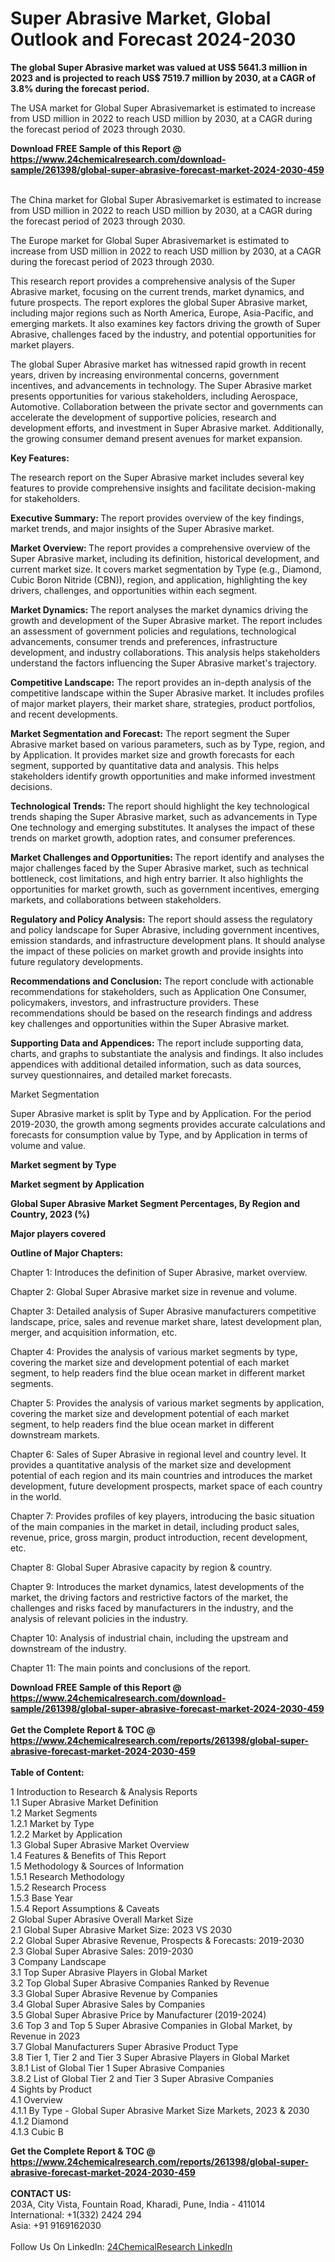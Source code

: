 <h1>Super Abrasive Market, Global Outlook and Forecast 2024-2030</h1><p><strong>The global Super Abrasive market was valued at US$ 5641.3 million in 2023 and is projected to reach US$ 7519.7 million by 2030, at a CAGR of 3.8% during the forecast period.</strong></p><p>
</p><p>The USA market for Global Super Abrasivemarket is estimated to increase from USD million in 2022 to reach USD million by 2030, at a CAGR during the forecast period of 2023 through 2030.</p><div><b>Download FREE Sample of this Report @ 
            <a href="https://www.24chemicalresearch.com/download-sample/261398/global-super-abrasive-forecast-market-2024-2030-459">
            https://www.24chemicalresearch.com/download-sample/261398/global-super-abrasive-forecast-market-2024-2030-459</a></b></div><br><p>
</p><p>The China market for Global Super Abrasivemarket is estimated to increase from USD million in 2022 to reach USD million by 2030, at a CAGR during the forecast period of 2023 through 2030.</p><p>
</p><p>The Europe market for Global Super Abrasivemarket is estimated to increase from USD million in 2022 to reach USD million by 2030, at a CAGR during the forecast period of 2023 through 2030.</p><p>
</p><p>This research report provides a comprehensive analysis of the Super Abrasive market, focusing on the current trends, market dynamics, and future prospects. The report explores the global Super Abrasive market, including major regions such as North America, Europe, Asia-Pacific, and emerging markets. It also examines key factors driving the growth of Super Abrasive, challenges faced by the industry, and potential opportunities for market players.</p><p>
The global Super Abrasive market has witnessed rapid growth in recent years, driven by increasing environmental concerns, government incentives, and advancements in technology. The Super Abrasive market presents opportunities for various stakeholders, including Aerospace, Automotive. Collaboration between the private sector and governments can accelerate the development of supportive policies, research and development efforts, and investment in Super Abrasive market. Additionally, the growing consumer demand present avenues for market expansion.</p><p>
<strong>Key Features:</strong></p><p>
The research report on the Super Abrasive market includes several key features to provide comprehensive insights and facilitate decision-making for stakeholders.</p><p>
<strong>Executive Summary: </strong>The report provides overview of the key findings, market trends, and major insights of the Super Abrasive market.</p><p>
<strong>Market Overview: </strong>The report provides a comprehensive overview of the Super Abrasive market, including its definition, historical development, and current market size. It covers market segmentation by Type (e.g., Diamond, Cubic Boron Nitride (CBN)), region, and application, highlighting the key drivers, challenges, and opportunities within each segment.</p><p>
<strong>Market Dynamics: </strong>The report analyses the market dynamics driving the growth and development of the Super Abrasive market. The report includes an assessment of government policies and regulations, technological advancements, consumer trends and preferences, infrastructure development, and industry collaborations. This analysis helps stakeholders understand the factors influencing the Super Abrasive market's trajectory.</p><p>
<strong>Competitive Landscape:</strong> The report provides an in-depth analysis of the competitive landscape within the Super Abrasive market. It includes profiles of major market players, their market share, strategies, product portfolios, and recent developments.</p><p>
<strong>Market Segmentation and Forecast:</strong> The report segment the Super Abrasive market based on various parameters, such as by Type, region, and by Application. It provides market size and growth forecasts for each segment, supported by quantitative data and analysis. This helps stakeholders identify growth opportunities and make informed investment decisions.</p><p>
<strong>Technological Trends: </strong>The report should highlight the key technological trends shaping the Super Abrasive market, such as advancements in Type One technology and emerging substitutes. It analyses the impact of these trends on market growth, adoption rates, and consumer preferences.</p><p>
<strong>Market Challenges and Opportunities: </strong>The report identify and analyses the major challenges faced by the Super Abrasive market, such as technical bottleneck, cost limitations, and high entry barrier. It also highlights the opportunities for market growth, such as government incentives, emerging markets, and collaborations between stakeholders.</p><p>
<strong>Regulatory and Policy Analysis:</strong> The report should assess the regulatory and policy landscape for Super Abrasive, including government incentives, emission standards, and infrastructure development plans. It should analyse the impact of these policies on market growth and provide insights into future regulatory developments.</p><p>
<strong>Recommendations and Conclusion:</strong> The report conclude with actionable recommendations for stakeholders, such as Application One Consumer, policymakers, investors, and infrastructure providers. These recommendations should be based on the research findings and address key challenges and opportunities within the Super Abrasive market.</p><p>
<strong>Supporting Data and Appendices:</strong> The report include supporting data, charts, and graphs to substantiate the analysis and findings. It also includes appendices with additional detailed information, such as data sources, survey questionnaires, and detailed market forecasts.</p><p>
Market Segmentation</p><p>
Super Abrasive market is split by Type and by Application. For the period 2019-2030, the growth among segments provides accurate calculations and forecasts for consumption value by Type, and by Application in terms of volume and value.</p><p>
<strong>Market segment by Type</strong></p><p>
</p><p>
</p><p><strong>Market segment by Application</strong></p><p>
</p><p>
</p><p><strong>Global Super Abrasive Market Segment Percentages, By Region and Country, 2023 (%)</strong></p><p>
</p><p>
</p><p></p><p>
</p><p><strong>Major players covered</strong></p><p>
</p><p>
</p><p><strong>Outline of Major Chapters:</strong></p><p>
Chapter 1: Introduces the definition of Super Abrasive, market overview.</p><p>
Chapter 2: Global Super Abrasive market size in revenue and volume.</p><p>
Chapter 3: Detailed analysis of Super Abrasive manufacturers competitive landscape, price, sales and revenue market share, latest development plan, merger, and acquisition information, etc.</p><p>
Chapter 4: Provides the analysis of various market segments by type, covering the market size and development potential of each market segment, to help readers find the blue ocean market in different market segments.</p><p>
Chapter 5: Provides the analysis of various market segments by application, covering the market size and development potential of each market segment, to help readers find the blue ocean market in different downstream markets.</p><p>
Chapter 6: Sales of Super Abrasive in regional level and country level. It provides a quantitative analysis of the market size and development potential of each region and its main countries and introduces the market development, future development prospects, market space of each country in the world.</p><p>
Chapter 7: Provides profiles of key players, introducing the basic situation of the main companies in the market in detail, including product sales, revenue, price, gross margin, product introduction, recent development, etc.</p><p>
Chapter 8: Global Super Abrasive capacity by region &amp; country.</p><p>
Chapter 9: Introduces the market dynamics, latest developments of the market, the driving factors and restrictive factors of the market, the challenges and risks faced by manufacturers in the industry, and the analysis of relevant policies in the industry.</p><p>
Chapter 10: Analysis of industrial chain, including the upstream and downstream of the industry.</p><p>
Chapter 11: The main points and conclusions of the report.</p><div><b>Download FREE Sample of this Report @ 
            <a href="https://www.24chemicalresearch.com/download-sample/261398/global-super-abrasive-forecast-market-2024-2030-459">
            https://www.24chemicalresearch.com/download-sample/261398/global-super-abrasive-forecast-market-2024-2030-459</a></b></div><br><div><b>Get the Complete Report & TOC @ 
            <a href="https://www.24chemicalresearch.com/reports/261398/global-super-abrasive-forecast-market-2024-2030-459">
            https://www.24chemicalresearch.com/reports/261398/global-super-abrasive-forecast-market-2024-2030-459</a></b></div><br>
            <b>Table of Content:</b><p>1 Introduction to Research & Analysis Reports<br />
    1.1 Super Abrasive Market Definition<br />
    1.2 Market Segments<br />
        1.2.1 Market by Type<br />
        1.2.2 Market by Application<br />
    1.3 Global Super Abrasive Market Overview<br />
    1.4 Features & Benefits of This Report<br />
    1.5 Methodology & Sources of Information<br />
        1.5.1 Research Methodology<br />
        1.5.2 Research Process<br />
        1.5.3 Base Year<br />
        1.5.4 Report Assumptions & Caveats<br />
2 Global Super Abrasive Overall Market Size<br />
    2.1 Global Super Abrasive Market Size: 2023 VS 2030<br />
    2.2 Global Super Abrasive Revenue, Prospects & Forecasts: 2019-2030<br />
    2.3 Global Super Abrasive Sales: 2019-2030<br />
3 Company Landscape<br />
    3.1 Top Super Abrasive Players in Global Market<br />
    3.2 Top Global Super Abrasive Companies Ranked by Revenue<br />
    3.3 Global Super Abrasive Revenue by Companies<br />
    3.4 Global Super Abrasive Sales by Companies<br />
    3.5 Global Super Abrasive Price by Manufacturer (2019-2024)<br />
    3.6 Top 3 and Top 5 Super Abrasive Companies in Global Market, by Revenue in 2023<br />
    3.7 Global Manufacturers Super Abrasive Product Type<br />
    3.8 Tier 1, Tier 2 and Tier 3 Super Abrasive Players in Global Market<br />
        3.8.1 List of Global Tier 1 Super Abrasive Companies<br />
        3.8.2 List of Global Tier 2 and Tier 3 Super Abrasive Companies<br />
4 Sights by Product<br />
    4.1 Overview<br />
        4.1.1 By Type - Global Super Abrasive Market Size Markets, 2023 & 2030<br />
        4.1.2 Diamond<br />
        4.1.3 Cubic B</p><div><b>Get the Complete Report & TOC @ 
            <a href="https://www.24chemicalresearch.com/reports/261398/global-super-abrasive-forecast-market-2024-2030-459">
            https://www.24chemicalresearch.com/reports/261398/global-super-abrasive-forecast-market-2024-2030-459</a></b></div><br><b>CONTACT US:</b><br>
            203A, City Vista, Fountain Road, Kharadi, Pune, India - 411014<br>
            International: +1(332) 2424 294<br>
            Asia: +91 9169162030 <br><br>
            Follow Us On LinkedIn: <a href="https://www.linkedin.com/company/24chemicalresearch/">24ChemicalResearch LinkedIn</a>